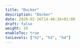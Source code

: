```yaml
---
title: "Docker"
description: "Docker"
date: 2020-02-26T14:40:16+01:00
draft: false
weight: 10
enableToc: true
tocLevels: ["h2", "h3", "h4"]
---
```

